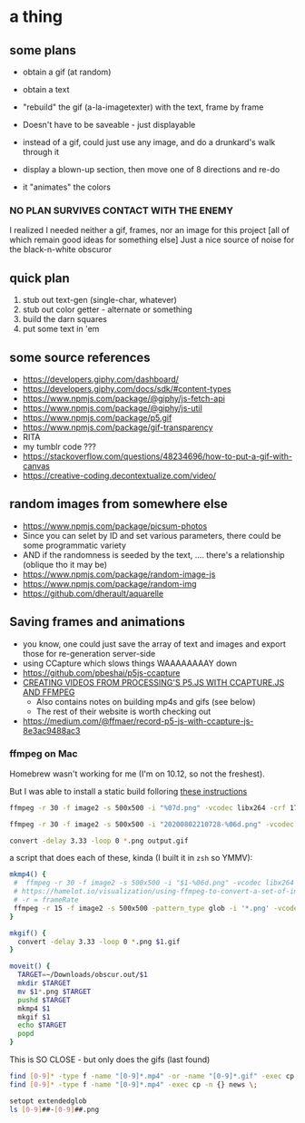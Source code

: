 # a thing

## some plans

- obtain a gif (at random)
- obtain a text
- "rebuild" the gif (a-la-imagetexter) with the text, frame by frame
- Doesn't have to be saveable - just displayable

- instead of a gif, could just use any image, and do a drunkard's walk through it
- display a blown-up section, then move one of 8 directions and re-do
- it "animates" the colors  

### NO PLAN SURVIVES CONTACT WITH THE ENEMY

I realized I needed neither a gif, frames, nor an image for this project
[all of which remain good ideas for something else]
Just a nice source of noise for the black-n-white obscuror

## quick plan

1. stub out text-gen (single-char, whatever)
2. stub out color getter - alternate or something
3. build the darn squares
4. put some text in 'em

## some source references

- https://developers.giphy.com/dashboard/
- https://developers.giphy.com/docs/sdk/#content-types
- https://www.npmjs.com/package/@giphy/js-fetch-api
- https://www.npmjs.com/package/@giphy/js-util
- https://www.npmjs.com/package/p5.gif
- https://www.npmjs.com/package/gif-transparency
- RITA
- my tumblr code ???
- https://stackoverflow.com/questions/48234696/how-to-put-a-gif-with-canvas
- https://creative-coding.decontextualize.com/video/

## random images from somewhere else
 - https://www.npmjs.com/package/picsum-photos
  - Since you can selet by ID and set various parameters, there could be some programmatic variety
  - AND if the randomness is seeded by the text, .... there's a relationship (oblique tho it may be)
- https://www.npmjs.com/package/random-image-js
- https://www.npmjs.com/package/random-img
- https://github.com/dherault/aquarelle

## Saving frames and animations

- you know, one could just save the array of text and images and export those for re-generation server-side
- using CCapture which slows things WAAAAAAAAY down
- https://github.com/pbeshai/p5js-ccapture
- [CREATING VIDEOS FROM PROCESSING'S P5.JS WITH CCAPTURE.JS AND FFMPEG](https://peterbeshai.com/blog/2018-10-28-p5js-ccapture/)
  - Also contains notes on building mp4s and gifs (see below)
  - The rest of their website is worth checking out
- https://medium.com/@ffmaer/record-p5-js-with-ccapture-js-8e3ac9488ac3

### ffmpeg on Mac

Homebrew wasn't working for me (I'm on 10.12, so not the freshest).

But I was able to install a static build folloring [these instructions](https://superuser.com/a/624562/972)

```bash
ffmpeg -r 30 -f image2 -s 500x500 -i "%07d.png" -vcodec libx264 -crf 17 -pix_fmt yuv420p output.mp4

ffmpeg -r 30 -f image2 -s 500x500 -i "20200802210728-%06d.png" -vcodec libx264 -crf 17 -pix_fmt yuv420p output.mp4

```

```bash
convert -delay 3.33 -loop 0 *.png output.gif
```

a script that does each of these, kinda (I built it in `zsh` so YMMV):

```bash
mkmp4() {
 #  ffmpeg -r 30 -f image2 -s 500x500 -i "$1-%06d.png" -vcodec libx264 -crf 17 -pix_fmt yuv420p $1.mp4
 # https://hamelot.io/visualization/using-ffmpeg-to-convert-a-set-of-images-into-a-video/
 # -r = frameRate
 ffmpeg -r 15 -f image2 -s 500x500 -pattern_type glob -i '*.png' -vcodec libx264 -crf 17 -pix_fmt yuv420p $1.mp4
}

mkgif() {
  convert -delay 3.33 -loop 0 *.png $1.gif
}

moveit() {
  TARGET=~/Downloads/obscur.out/$1
  mkdir $TARGET
  mv $1*.png $TARGET
  pushd $TARGET
  mkmp4 $1
  mkgif $1
  echo $TARGET
  popd
}
```

This is SO CLOSE - but only does the gifs (last found)

```bash
find [0-9]* -type f -name "[0-9]*.mp4" -or -name "[0-9]*.gif" -exec cp -n {} news \;
find [0-9]* -type f -name "[0-9]*.mp4" -exec cp -n {} news \;

```

```bash
setopt extendedglob
ls [0-9]##-[0-9]##.png
```
